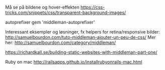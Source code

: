 
Må se på bildene og hover-effekten
https://css-tricks.com/snippets/css/transparent-background-images/


autoprefixer
gem  'middleman-autoprefixer'


Interessant eksempler og løsninger, fx helpers for retina/responsive bilder:
http://samuelbourdon.com/tuto-middleman-ajouter-un-peu-de-css/
Mer her: http://samuelbourdon.com/category/middleman/

https://richardkall.se/building-static-websites-with-middleman-part-one/


Ruby on mac
http://railsapps.github.io/installrubyonrails-mac.html